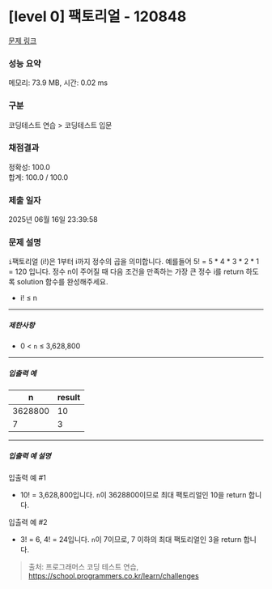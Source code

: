 # [level 0] 팩토리얼 - 120848 

[문제 링크](https://school.programmers.co.kr/learn/courses/30/lessons/120848) 

### 성능 요약

메모리: 73.9 MB, 시간: 0.02 ms

### 구분

코딩테스트 연습 > 코딩테스트 입문

### 채점결과

정확성: 100.0<br/>합계: 100.0 / 100.0

### 제출 일자

2025년 06월 16일 23:39:58

### 문제 설명

<p><code>i</code>팩토리얼 (i!)은 1부터 i까지 정수의 곱을 의미합니다. 예를들어 5! = 5 * 4 * 3 * 2 * 1 = 120 입니다. 정수 n이 주어질 때 다음 조건을 만족하는 가장 큰 정수 i를 return 하도록 solution 함수를 완성해주세요.</p>

<ul>
<li>i! ≤ n</li>
</ul>

<hr>

<h5>제한사항</h5>

<ul>
<li>0 &lt; <code>n</code> ≤ 3,628,800</li>
</ul>

<hr>

<h5>입출력 예</h5>
<table class="table">
        <thead><tr>
<th>n</th>
<th>result</th>
</tr>
</thead>
        <tbody><tr>
<td>3628800</td>
<td>10</td>
</tr>
<tr>
<td>7</td>
<td>3</td>
</tr>
</tbody>
      </table>
<hr>

<h5>입출력 예 설명</h5>

<p>입출력 예 #1</p>

<ul>
<li>10! = 3,628,800입니다. <code>n</code>이 3628800이므로 최대 팩토리얼인 10을 return 합니다.</li>
</ul>

<p>입출력 예 #2</p>

<ul>
<li>3! = 6, 4! = 24입니다. <code>n</code>이 7이므로, 7 이하의 최대 팩토리얼인 3을 return 합니다.</li>
</ul>


> 출처: 프로그래머스 코딩 테스트 연습, https://school.programmers.co.kr/learn/challenges